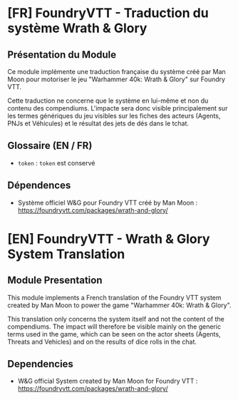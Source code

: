 # [FR] FoundryVTT - Traduction du système Wrath & Glory

## Présentation du Module

 Ce module implémente une traduction française du système créé par Man Moon pour motoriser le jeu "Warhammer 40k: Wrath & Glory" sur Foundry VTT.

 Cette traduction ne concerne que le système en lui-même et non du contenu des compendiums.
 L'impacte sera donc visible principalement sur les termes génériques du jeu visibles sur les fiches des acteurs (Agents, PNJs et Véhicules) et le résultat des jets de dés dans le tchat.

## Glossaire (EN / FR)

 - `token` : `token` est conservé

## Dépendences

 - Système officiel W&G pour Foundry VTT créé by Man Moon : https://foundryvtt.com/packages/wrath-and-glory/

# [EN] FoundryVTT - Wrath & Glory System Translation

## Module Presentation

 This module implements a French translation of the Foundry VTT system created by Man Moon to power the game "Warhammer 40k: Wrath & Glory".

 This translation only concerns the system itself and not the content of the compendiums.
 The impact will therefore be visible mainly on the generic terms used in the game, which can be seen on the actor sheets (Agents, Threats and Vehicles) and on the results of dice rolls in the chat.

## Dependencies

 - W&G official System created by Man Moon for Foundry VTT : https://foundryvtt.com/packages/wrath-and-glory/